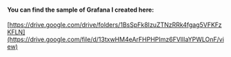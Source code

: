 #### You can find the sample of Grafana I created here: 
[https://drive.google.com/drive/folders/1BsSpFk8IzuZTNzRRk4fgag5VFKFzKFLN](https://drive.google.com/file/d/13txwHM4eArFHPHPImz6FVlIlaYPWLOnF/view)
